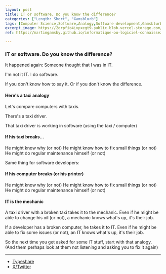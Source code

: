 ```yaml
---
layout: post
title: IT or software. Do you know the difference?
categories: ["Length: Short", "Gamsblurb"]
tags: [Computer Science,Software,Analogy,Software development,Gamsblurb]
excerpt_image: https://2orpfio4ixpxegt9.public.blob.vercel-storage.com/blogPost/cm1f8sism00jlld0cdyr4aw57/preview-image-zEPKDW2ifnHd1pEmddGCnVHWEoRbQV.jfif
ref: https://martingamsby.github.io/informatique-ou-logiciel-connaissez-vous-la-difference-

---
```


### **IT or software. Do you know the difference?**

It happened again: Someone thought that I was in IT.

I'm not it IT. I do software.

If you don't know how to say it.
Or if you don't know the difference.

#### Here's a taxi analogy

Let's compare computers with taxis.

There's a taxi driver.

That taxi driver is working in software (using the taxi / computer)

#### If his taxi breaks...
He might know why (or not)
He might know how to fix small things (or not)
He might do regular maintenance himself (or not)

Same thing for software developers:
#### If his computer breaks (or his printer)
He might know why (or not)
He might know how to fix small things (or not)
He might do regular maintenance himself (or not)

#### IT is the mechanic
A taxi driver with a broken taxi takes it to the mechanic.
Even if he might be able to change his oil (or not), a mechanic knows what's up, it's their job.

If a developer has a broken computer, he takes it to IT.
Even if he might be able to fix some issues (or not), an IT knows what's up, it's their job.

So the next time you get asked for some IT stuff, start with that analogy.
(And them perhaps look at them not listening and asking you to fix it again)

---

- [Typeshare](https://typeshare.co/martingamsby/posts/it-or-software-do-you-know-the-difference)
- [X/Twitter](https://x.com/MartinGamsby_EN/status/1838260285460652229)

